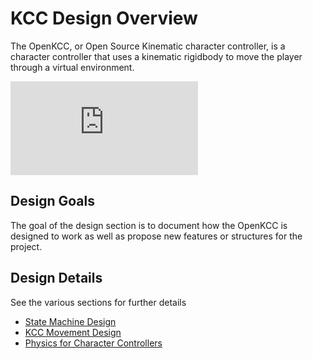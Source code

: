 # KCC Design Overview

The OpenKCC, or Open Source Kinematic character controller,
is a character controller that uses a kinematic rigidbody
to move the player through a virtual environment.

<!-- markdownlint-disable MD013 -->
<!-- markdownlint-disable MD033 -->
<!-- Disable line length lint rule for portion of embed -->
<div class="videoWrapper">
<iframe
    src="https://www.youtube.com/embed/Hv4CQMCxSWE"
    title="Designing Character Controllers - Kinematic Character Controller in Unity"
    frameborder="0"
    allow="accelerometer; autoplay; clipboard-write; encrypted-media; gyroscope; picture-in-picture"
    allowfullscreen></iframe>
</div>
<!-- markdownlint-enable MD013 -->

## Design Goals

The goal of the design section is to document how the OpenKCC is designed to
work as well as propose new features or structures for the project.

## Design Details

See the various sections for further details

* [State Machine Design](kcc-fsm-design.md)
* [KCC Movement Design](kcc-movement.md)
* [Physics for Character Controllers](physics-notes.md)
